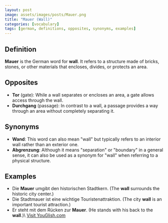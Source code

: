 ```yaml
---
layout: post
image: assets/images/posts/Mauer.png
title: "Mauer (Wall)"
categories: [vocabulary]
tags: [german, definitions, opposites, synonyms, examples]
---
```


## Definition
**Mauer** is the German word for **wall**. It refers to a structure made of bricks, stones, or other materials that encloses, divides, or protects an area.

## Opposites
- **Tor** (gate): While a wall separates or encloses an area, a gate allows access through the wall.
- **Durchgang** (passage): In contrast to a wall, a passage provides a way through an area without completely separating it.

## Synonyms
- **Wand**: This word can also mean "wall" but typically refers to an interior wall rather than an exterior one.
- **Abgrenzung**: Although it means "separation" or "boundary" in a general sense, it can also be used as a synonym for "wall" when referring to a physical structure.

## Examples
- Die **Mauer** umgibt den historischen Stadtkern. (The **wall** surrounds the historic city center.)
- Die Stadtmauer ist eine wichtige Touristenattraktion. (The city **wall** is an important tourist attraction.)
- Er steht mit dem Rücken zur **Mauer**. (He stands with his back to the **wall**.)\ <a id="yg-widget-0" class="youglish-widget" data-query="Mauer" data-lang="german" data-components="8412" data-auto-start="0" data-bkg-color="theme_light" data-title="How%20to%20pronounce%20Mauer%20in%20German"  rel="nofollow" href="https://youglish.com">Visit YouGlish.com</a><script async src="https://youglish.com/public/emb/widget.js" charset="utf-8"></script>